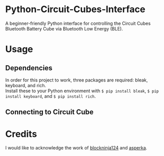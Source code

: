 # Python-Circuit-Cubes-Interface
A beginner-friendly Python interface for controlling the Circuit Cubes Bluetooth Battery Cube via Bluetooth Low Energy (BLE). 

# Usage 
## Dependencies
In order for this project to work, three packages are required: bleak, keyboard, and rich.  
Install these to your Python environment with `$ pip install bleak`, `$ pip install keyboard`, and `$ pip install rich`. 
## Connecting to Circuit Cube

# Credits
I would like to acknowledge the work of [blockninja124](https://github.com/blockninja124) and [asperka](https://github.com/asperka). 
